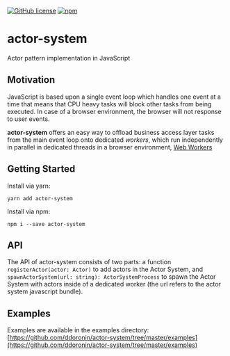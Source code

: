 [![GitHub license](https://img.shields.io/badge/license-MIT-blue.svg)](https://github.com/ddoronin/actor-proc/blob/master/LICENSE) [![npm](https://img.shields.io/npm/v/npm.svg)](https://www.npmjs.com/package/actor-proc)

# actor-system
Actor pattern implementation in JavaScript

## Motivation
JavaScript is based upon a single event loop which handles one event at a time that means that CPU heavy tasks will block other tasks from being executed. In case of a browser environment, the browser will not response to user events.

**actor-system** offers an easy way to offload business access layer tasks from the main event loop onto dedicated *workers*, which run independently in parallel in dedicated threads in a browser environment, [Web Workers](http://www.html5rocks.com/en/tutorials/workers/basics/)

## Getting Started

Install via yarn:
```console
yarn add actor-system
```

Install via npm:
```console
npm i --save actor-system
```

## API

The API of actor-system consists of two parts: a function `registerActor(actor: Actor)` to add actors in the Actor System, and `spawnActorSystem(url: string): ActorSystemProcess` to spawn the Actor System with actors inside of a dedicated worker (the url refers to the actor system javascript bundle).

## Examples

Examples are available in the examples directory:
[https://github.com/ddoronin/actor-system/tree/master/examples](https://github.com/ddoronin/actor-system/tree/master/examples)

